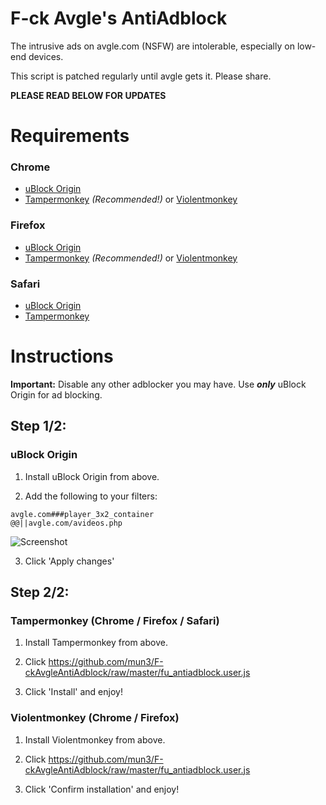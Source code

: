 # F-ck Avgle's AntiAdblock
The intrusive ads on avgle.com (NSFW) are intolerable, especially on low-end devices.

This script is patched regularly until avgle gets it. Please share.

**PLEASE READ BELOW FOR UPDATES**

# Requirements
### Chrome
* [uBlock Origin](https://chrome.google.com/webstore/detail/ublock-origin/cjpalhdlnbpafiamejdnhcphjbkeiagm)
* [Tampermonkey](https://chrome.google.com/webstore/detail/tampermonkey/dhdgffkkebhmkfjojejmpbldmpobfkfo) _(Recommended!)_ or [Violentmonkey](https://chrome.google.com/webstore/detail/violentmonkey/jinjaccalgkegednnccohejagnlnfdag)

### Firefox
* [uBlock Origin](https://addons.mozilla.org/addon/ublock-origin/)
* [Tampermonkey](https://addons.mozilla.org/en-US/firefox/addon/tampermonkey/) _(Recommended!)_ or [Violentmonkey](https://addons.mozilla.org/en-US/firefox/addon/violentmonkey/)

### Safari
* [uBlock Origin](https://github.com/el1t/uBlock-Safari/releases/download/1.14.14/uBlock0.safariextz)
* [Tampermonkey](http://tampermonkey.net/?browser=safari)

# Instructions

**Important:** Disable any other adblocker you may have. Use **_only_** uBlock Origin for ad blocking.

## Step 1/2:
### uBlock Origin

1. Install uBlock Origin from above.

2. Add the following to your filters:

```
avgle.com###player_3x2_container
@@||avgle.com/avideos.php
```

![Screenshot](https://i.imgur.com/SbQY7IY.png)

3. Click 'Apply changes'

## Step 2/2:
### Tampermonkey (Chrome / Firefox / Safari) 

1. Install Tampermonkey from above.

2. Click https://github.com/mun3/F-ckAvgleAntiAdblock/raw/master/fu_antiadblock.user.js

3. Click 'Install' and enjoy!

### Violentmonkey (Chrome / Firefox)

1. Install Violentmonkey from above. 

2. Click https://github.com/mun3/F-ckAvgleAntiAdblock/raw/master/fu_antiadblock.user.js

3. Click 'Confirm installation' and enjoy!
